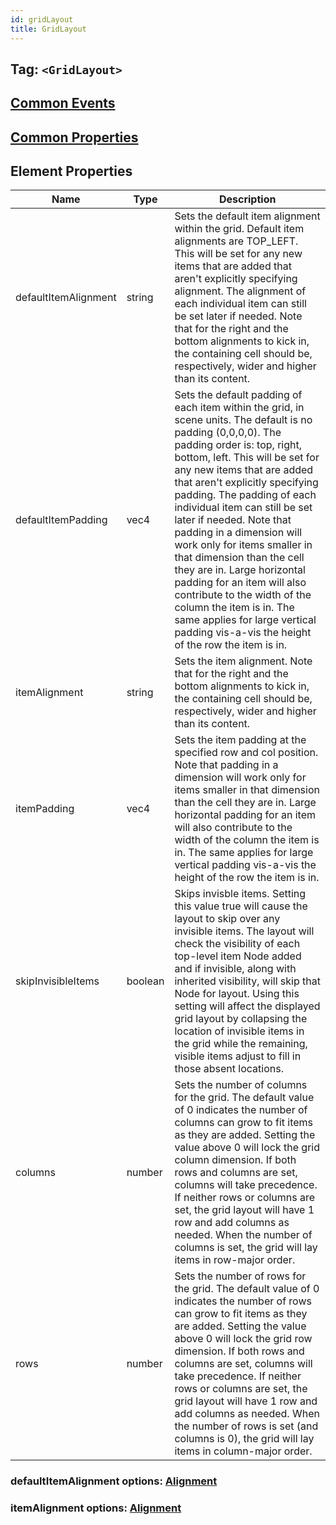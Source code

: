 ```yaml
---
id: gridLayout
title: GridLayout
---
```


## Tag: `<GridLayout>`

## [Common Events](../types/Events.md)

## [Common Properties](../types/Properties.md)

## Element Properties

| Name    | Type   | Description |
| ------- | ------ | ----------- |
| defaultItemAlignment | string | Sets the default item alignment within the grid. Default item alignments are TOP_LEFT. This will be set for any new items that are added that aren't explicitly specifying alignment. The alignment of each individual item can still be set later if needed. Note that for the right and the bottom alignments to kick in, the containing cell should be, respectively, wider and higher than its content. |
| defaultItemPadding | vec4 | Sets the default padding of each item within the grid, in scene units. The default is no padding (0,0,0,0). The padding order is: top, right, bottom, left. This will be set for any new items that are added that aren't explicitly specifying padding. The padding of each individual item can still be set later if needed. Note that padding in a dimension will work only for items smaller in that dimension than the cell they are in. Large horizontal padding for an item will also contribute to the width of the column the item is in. The same applies for large vertical padding vis-a-vis the height of the row the item is in. |
| itemAlignment | string | Sets the item alignment. Note that for the right and the bottom alignments to kick in, the containing cell should be, respectively, wider and higher than its content. |
| itemPadding | vec4 | Sets the item padding at the specified row and col position. Note that padding in a dimension will work only for items smaller in that dimension than the cell they are in. Large horizontal padding for an item will also contribute to the width of the column the item is in. The same applies for large vertical padding vis-a-vis the height of the row the item is in. |
| skipInvisibleItems | boolean | Skips invisble items. Setting this value true will cause the layout to skip over any invisible items. The layout will check the visibility of each top-level item Node added and if invisible, along with inherited visibility, will skip that Node for layout. Using this setting will affect the displayed grid layout by collapsing the location of invisible items in the grid while the remaining, visible items adjust to fill in those absent locations. |
| columns | number | Sets the number of columns for the grid. The default value of 0 indicates the number of columns can grow to fit items as they are added. Setting the value above 0 will lock the grid column dimension. If both rows and columns are set, columns will take precedence. If neither rows or columns are set, the grid layout will have 1 row and add columns as needed. When the number of columns is set, the grid will lay items in row-major order. |
| rows    | number | Sets the number of rows for the grid. The default value of 0 indicates the number of rows can grow to fit items as they are added. Setting the value above 0 will lock the grid row dimension. If both rows and columns are set, columns will take precedence. If neither rows or columns are set, the grid layout will have 1 row and add columns as needed. When the number of rows is set (and columns is 0), the grid will lay items in column-major order. |

### defaultItemAlignment options: [Alignment](../types/Alignment.md)
### itemAlignment options: [Alignment](../types/Alignment.md)
